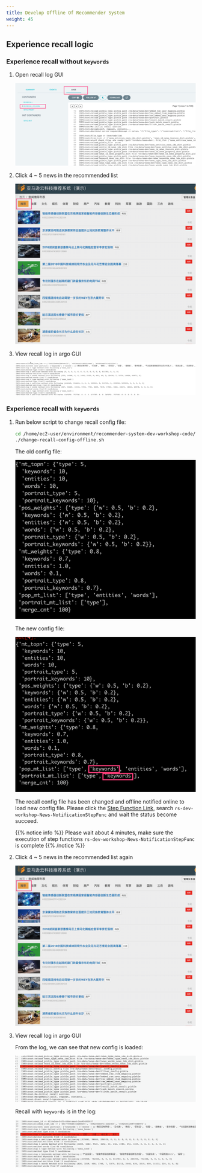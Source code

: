 ```yaml
---
title: Develop Offline Of Recommender System
weight: 45
---
```


## Experience recall logic

###  Experience recall without `keywords`

1. Open recall log GUI

    ![recall argo log GUI](/images/recall-argo-log.png)

2. Click 4 ~ 5 news in the recommended list

    ![recommended list GUI](/images/rs-gui.png)

3. View recall log in argo GUI

    ![recall log without keywords](/images/recall-log-nokeywords.png)

###  Experience recall with `keywords`

1. Run below script to change recall config file:

    ```sh 
    cd /home/ec2-user/environment/recommender-system-dev-workshop-code/scripts
    ./change-recall-config-offline.sh
    ```

    The old config file:

    ![recall config old](/images/recall-config-v1.png)

    The new config file:

    ![recall config new](/images/recall-config-v2.png)

    The recall config file has been changed and offline notified online to load new config file. Please click the [Step Function Link](https://console.aws.amazon.com/states/home#/statemachines), search `rs-dev-workshop-News-NotificationStepFunc` and wait the status become succeed.

    {{% notice info %}}
    Please wait about 4 minutes, make sure the execution of step functions `rs-dev-workshop-News-NotificationStepFunc` is complete
    {{% /notice %}}

2. Click 4 ~ 5 news in the recommended list again

    ![recommended list GUI](/images/rs-gui.png)

3. View recall log in argo GUI

    From the log, we can see that new config is loaded:

    ![recall log load new config file](/images/recall-log-loadfile.png)

    Recall with `keywords` is in the log:

    ![recall log with keywords](/images/recall-log-keywords.png)


